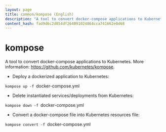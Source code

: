 ```yaml
---
layout: page
title: common/kompose (English)
description: "A tool to convert docker-compose applications to Kubernetes."
content_hash: fad9d6c2d854df264091024864cca741662e0d68
---
```

# kompose

A tool to convert docker-compose applications to Kubernetes.
More information: <https://github.com/kubernetes/kompose>.

- Deploy a dockerized application to Kubernetes:

`kompose up -f `<span class="tldr-var badge badge-pill bg-dark-lm bg-white-dm text-white-lm text-dark-dm font-weight-bold">docker-compose.yml</span>

- Delete instantiated services/deployments from Kubernetes:

`kompose down -f `<span class="tldr-var badge badge-pill bg-dark-lm bg-white-dm text-white-lm text-dark-dm font-weight-bold">docker-compose.yml</span>

- Convert a docker-compose file into Kubernetes resources file:

`kompose convert -f `<span class="tldr-var badge badge-pill bg-dark-lm bg-white-dm text-white-lm text-dark-dm font-weight-bold">docker-compose.yml</span>
